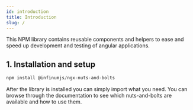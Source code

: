 ```yaml
---
id: introduction
title: Introduction
slug: /
---
```


This NPM library contains reusable components and helpers to ease and speed up development and testing of angular applications.

## 1. Installation and setup

```ts
npm install @infinumjs/ngx-nuts-and-bolts
```

After the library is installed you can simply import what you need.
You can browse through the documentation to see which nuts-and-bolts are available and how to use them.
